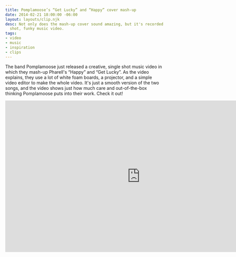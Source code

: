 ```yaml
---
title: Pomplamoose’s “Get Lucky” and “Happy” cover mash-up
date: 2014-02-21 18:00:00 -06:00
layout: layouts/clip.njk
desc: Not only does the mash-up cover sound amazing, but it's recorded as a single
  shot, funky music video.
tags: 
- video
- music
- inspiration
- clips
---
```


The band Pomplamoose just released a creative, single shot music video in which they mash-up Pharell's “Happy” and “Get Lucky”. As the video explains, they use a lot of white foam boards, a projector, and a simple video editor to make the whole video. It's just a smooth version of the two songs, and the video shows just how much care and out-of-the-box thinking Pomplamoose puts into their work. Check it out!

<iframe width="853" height="480" src="https://www.youtube.com/embed/VHtV3N8Otcs" frameborder="0" allow="accelerometer; autoplay; clipboard-write; encrypted-media; gyroscope; picture-in-picture" allowfullscreen></iframe>